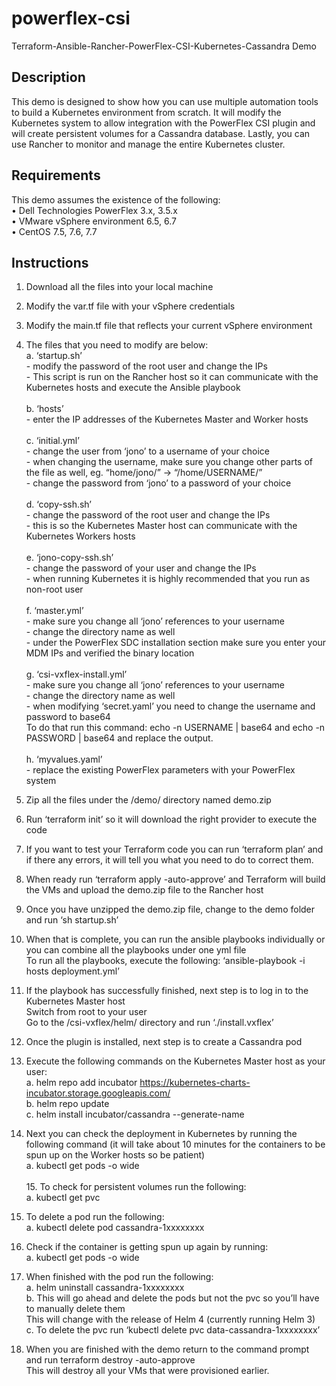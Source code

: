 # powerflex-csi
Terraform-Ansible-Rancher-PowerFlex-CSI-Kubernetes-Cassandra Demo

## Description

This demo is designed to show how you can use multiple automation tools to build a Kubernetes environment from scratch. It will modify the Kubernetes system to allow integration with the PowerFlex CSI plugin and will create persistent volumes for a Cassandra database. Lastly, you can use Rancher to monitor and manage the entire Kubernetes cluster.

## Requirements

This demo assumes the existence of the following:
<br> •	Dell Technologies PowerFlex 3.x, 3.5.x
<br> •	VMware vSphere environment 6.5, 6.7
<br> •	CentOS 7.5, 7.6, 7.7


## Instructions

1.	Download all the files into your local machine
2.	Modify the var.tf file with your vSphere credentials
3.	Modify the main.tf file that reflects your current vSphere environment
4.	The files that you need to modify are below:
<br> a.	‘startup.sh’
<br>   - modify the password of the root user and change the IPs
<br>   - This script is run on the Rancher host so it can communicate with the Kubernetes hosts and execute the Ansible playbook <br>
<br> b. ‘hosts’ 
<br>   - enter the IP addresses of the Kubernetes Master and Worker hosts <br>
<br> c. ‘initial.yml’ 
<br>   - change the user from ‘jono’ to a username of your choice
<br>   - when changing the username, make sure you change other parts of the file as well, eg. “home/jono/” -> “/home/USERNAME/”
<br>   - change the password from ‘jono’ to a password of your choice <br>
<br> d. ‘copy-ssh.sh’
<br>   - change the password of the root user and change the IPs
<br>   - this is so the Kubernetes Master host can communicate with the Kubernetes Workers hosts <br>
<br> e. ‘jono-copy-ssh.sh’ 
<br>   - change the password of your user and change the IPs
<br>   - when running Kubernetes it is highly recommended that you run as non-root user <br>
<br> f. ‘master.yml’
<br>   - make sure you change all ‘jono’ references to your username 
<br>   - change the directory name as well
<br>   - under the PowerFlex SDC installation section make sure you enter your MDM IPs and verified the binary location <br>
<br> g.	‘csi-vxflex-install.yml’
<br>   - make sure you change all ‘jono’ references to your username
<br>   - change the directory name as well
<br>   - when modifying ‘secret.yaml’ you need to change the username and password to base64 <br>To do that run this command: echo -n USERNAME | base64 and echo -n PASSWORD | base64 and replace the output. <br>
<br>  h. ‘myvalues.yaml’ 
<br>   - replace the existing PowerFlex parameters with your PowerFlex system <br>

5.	Zip all the files under the /demo/ directory named demo.zip
6.	Run ‘terraform init’ so it will download the right provider to execute the code
7.	If you want to test your Terraform code you can run ‘terraform plan’ and if there any errors, it will tell you what you need to do to correct them.
8.	When ready run ‘terraform apply -auto-approve’ and Terraform will build the VMs and upload the demo.zip file to the Rancher host
9.	Once you have unzipped the demo.zip file, change to the demo folder and run ‘sh startup.sh’
10.	When that is complete, you can run the ansible playbooks individually or you can combine all the playbooks under one yml file <br>To run all the playbooks, execute the following: ‘ansible-playbook -i hosts deployment.yml’
11.	If the playbook has successfully finished, next step is to log in to the Kubernetes Master host <br>Switch from root to your user <br>Go to the /csi-vxflex/helm/ directory and run ‘./install.vxflex’ 
12.	Once the plugin is installed, next step is to create a Cassandra pod
13.	Execute the following commands on the Kubernetes Master host as your user:
<br>a.	helm repo add incubator https://kubernetes-charts-incubator.storage.googleapis.com/
<br>b.	helm repo update
<br>c.	helm install incubator/cassandra --generate-name <br>
14.	Next you can check the deployment in Kubernetes by running the following command (it will take about 10 minutes for the containers to be spun up on the Worker hosts so be patient)
<br>a.	kubectl get pods -o wide <br>
<br>15.	To check for persistent volumes run the following:
<br>a.	kubectl get pvc <br>
16.	To delete a pod run the following:
<br>a.	kubectl delete pod cassandra-1xxxxxxxx <br>
17.	Check if the container is getting spun up again by running:
<br>a.	kubectl get pods -o wide <br>
18.	When finished with the pod run the following:
<br>a.	helm uninstall cassandra-1xxxxxxxx
<br>b.	This will go ahead and delete the pods but not the pvc so you’ll have to manually delete them <br>This will change with the release of Helm 4 (currently running Helm 3)
<br>c.	To delete the pvc run ‘kubectl delete pvc data-cassandra-1xxxxxxxx’ <br>
19.	When you are finished with the demo return to the command prompt and run terraform destroy -auto-approve <br>This will destroy all your VMs that were provisioned earlier.
